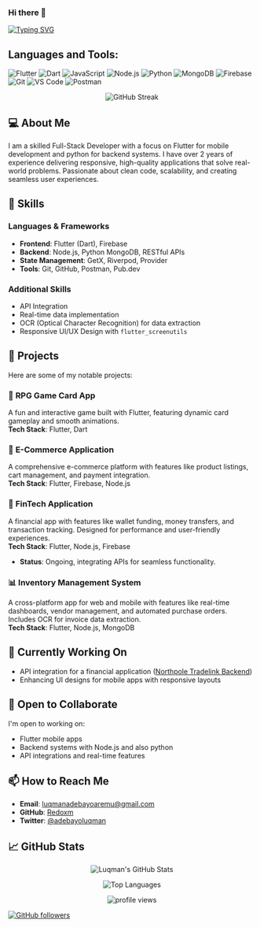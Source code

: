 ### Hi there 👋
[![Typing SVG](https://readme-typing-svg.demolab.com/?lines=Hey!+You+Are+Welcome+To+My+Profile;My+Name+Is+Bash;I+am+Passionate+About+Coding)](https://git.io/typing-svg)

## Languages and Tools:
![Flutter](https://img.shields.io/badge/-Flutter-02569B?style=flat-square&logo=flutter&logoColor=white)
![Dart](https://img.shields.io/badge/-Dart-0175C2?style=flat-square&logo=dart&logoColor=white)
![JavaScript](https://img.shields.io/badge/-JavaScript-F7DF1E?style=flat-square&logo=javascript&logoColor=black)
![Node.js](https://img.shields.io/badge/-Node.js-339933?style=flat-square&logo=node.js&logoColor=white)
![Python](https://img.shields.io/badge/-Python-3776AB?style=flat-square&logo=python&logoColor=white)
![MongoDB](https://img.shields.io/badge/-MongoDB-47A248?style=flat-square&logo=mongodb&logoColor=white)
![Firebase](https://img.shields.io/badge/-Firebase-FFCA28?style=flat-square&logo=firebase&logoColor=black)
![Git](https://img.shields.io/badge/-Git-F05032?style=flat-square&logo=git&logoColor=white)
![VS Code](https://img.shields.io/badge/-VS%20Code-007ACC?style=flat-square&logo=visual-studio-code&logoColor=white)
![Postman](https://img.shields.io/badge/-Postman-FF6C37?style=flat-square&logo=postman&logoColor=white)

<p align="center">
  <img src="https://github-readme-streak-stats.herokuapp.com/?user=Redoxm&theme=dark" alt="GitHub Streak" />
</p>

## 💻 About Me  
I am a skilled Full-Stack Developer with a focus on Flutter for mobile development and python for backend systems. I have over 2 years of experience delivering responsive, high-quality applications that solve real-world problems. Passionate about clean code, scalability, and creating seamless user experiences.

## 🔧 Skills  
### Languages & Frameworks  
- **Frontend**: Flutter (Dart), Firebase  
- **Backend**: Node.js, Python MongoDB, RESTful APIs  
- **State Management**: GetX, Riverpod, Provider  
- **Tools**: Git, GitHub, Postman, Pub.dev  

### Additional Skills  
- API Integration  
- Real-time data implementation  
- OCR (Optical Character Recognition) for data extraction  
- Responsive UI/UX Design with `flutter_screenutils`  

## 🚀 Projects  
Here are some of my notable projects:  

### 📱 **RPG Game Card App**  
A fun and interactive game built with Flutter, featuring dynamic card gameplay and smooth animations.  
**Tech Stack**: Flutter, Dart  

### 🛒 **E-Commerce Application**  
A comprehensive e-commerce platform with features like product listings, cart management, and payment integration.  
**Tech Stack**: Flutter, Firebase, Node.js  

### 💸 **FinTech Application**  
A financial app with features like wallet funding, money transfers, and transaction tracking. Designed for performance and user-friendly experiences.  
**Tech Stack**: Flutter, Node.js, Firebase  
- **Status**: Ongoing, integrating APIs for seamless functionality.  

### 📊 **Inventory Management System**  
A cross-platform app for web and mobile with features like real-time dashboards, vendor management, and automated purchase orders. Includes OCR for invoice data extraction.  
**Tech Stack**: Flutter, Node.js, MongoDB  

## 🌱 Currently Working On  
- API integration for a financial application ([Northpole Tradelink Backend](https://northpole-tradelink-backend.onrender.com/api#/))  
- Enhancing UI designs for mobile apps with responsive layouts  

## 🤝 Open to Collaborate  
I'm open to working on:  
- Flutter mobile apps  
- Backend systems with Node.js and also python 
- API integrations and real-time features  

## 📫 How to Reach Me  
- **Email**: luqmanadebayoaremu@gmail.com  
- **GitHub**: [Redoxm](https://github.com/Redoxm)  
- **Twitter**: [@adebayoluqman](https://twitter.com/adebayoluqman)  

## 📈 GitHub Stats  
<p align="center">
  <img src="https://github-readme-stats.vercel.app/api?username=Redoxm&show_icons=true&theme=dark" alt="Luqman's GitHub Stats" />
</p>
<p align="center">
  <img src="https://github-readme-stats.vercel.app/api/top-langs/?username=Redoxm&layout=compact&theme=dark" alt="Top Languages" />
</p>

<p align="center">
  <img src="https://komarev.com/ghpvc/?username=Redoxm&label=Profile%20views&color=0e75b6&style=flat" alt="profile views" />
</p>

[![GitHub followers](https://img.shields.io/github/followers/Redoxm?label=Follow&style=social)](https://github.com/Redoxm)

